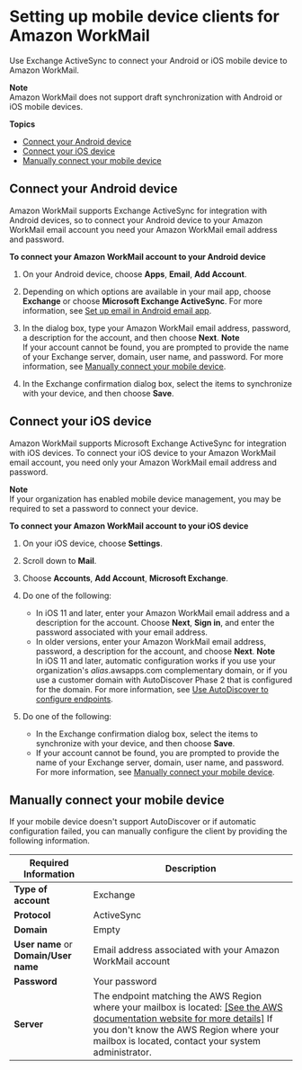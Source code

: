 # Setting up mobile device clients for Amazon WorkMail<a name="mobile-client"></a>

Use Exchange ActiveSync to connect your Android or iOS mobile device to Amazon WorkMail\.

**Note**  
Amazon WorkMail does not support draft synchronization with Android or iOS mobile devices\.

**Topics**
+ [Connect your Android device](#connect_android_device)
+ [Connect your iOS device](#connect_ios_device)
+ [Manually connect your mobile device](#manually_connect_device)

## Connect your Android device<a name="connect_android_device"></a>

Amazon WorkMail supports Exchange ActiveSync for integration with Android devices, so to connect your Android device to your Amazon WorkMail email account you need your Amazon WorkMail email address and password\.

**To connect your Amazon WorkMail account to your Android device**

1. On your Android device, choose **Apps**, **Email**, **Add Account**\.

1. Depending on which options are available in your mail app, choose **Exchange** or choose **Microsoft Exchange ActiveSync**\. For more information, see [Set up email in Android email app](https://support.office.com/en-us/article/set-up-email-in-android-email-app-71147974-7aca-491b-978a-ab15e360434c)\.

1. In the dialog box, type your Amazon WorkMail email address, password, a description for the account, and then choose **Next**\.
**Note**  
If your account cannot be found, you are prompted to provide the name of your Exchange server, domain, user name, and password\. For more information, see [Manually connect your mobile device](#manually_connect_device)\.

1. In the Exchange confirmation dialog box, select the items to synchronize with your device, and then choose **Save**\.

## Connect your iOS device<a name="connect_ios_device"></a>

Amazon WorkMail supports Microsoft Exchange ActiveSync for integration with iOS devices\. To connect your iOS device to your Amazon WorkMail email account, you need only your Amazon WorkMail email address and password\.

**Note**  
If your organization has enabled mobile device management, you may be required to set a password to connect your device\.

**To connect your Amazon WorkMail account to your iOS device**

1. On your iOS device, choose **Settings**\.

1. Scroll down to **Mail**\.

1. Choose **Accounts**, **Add Account**, **Microsoft Exchange**\.

1. Do one of the following:
   + In iOS 11 and later, enter your Amazon WorkMail email address and a description for the account\. Choose **Next**, **Sign in**, and enter the password associated with your email address\.
   + In older versions, enter your Amazon WorkMail email address, password, a description for the account, and choose **Next**\.
**Note**  
In iOS 11 and later, automatic configuration works if you use your organization's *alias*\.awsapps\.com complementary domain, or if you use a customer domain with AutoDiscover Phase 2 that is configured for the domain\. For more information, see [Use AutoDiscover to configure endpoints](https://docs.aws.amazon.com/workmail/latest/adminguide/autodiscover.html)\.

1. Do one of the following:
   + In the Exchange confirmation dialog box, select the items to synchronize with your device, and then choose **Save**\.
   + If your account cannot be found, you are prompted to provide the name of your Exchange server, domain, user name, and password\. For more information, see [Manually connect your mobile device](#manually_connect_device)\.

## Manually connect your mobile device<a name="manually_connect_device"></a>

If your mobile device doesn't support AutoDiscover or if automatic configuration failed, you can manually configure the client by providing the following information\.


| Required Information | Description | 
| --- | --- | 
|  **Type of account**  |  Exchange  | 
|  **Protocol**  |  ActiveSync  | 
|  **Domain**  |  Empty  | 
|  **User name** or **Domain/User name**  |  Email address associated with your Amazon WorkMail account  | 
|  **Password**  |  Your password  | 
|  **Server**  |  The endpoint matching the AWS Region where your mailbox is located: [\[See the AWS documentation website for more details\]](http://docs.aws.amazon.com/workmail/latest/userguide/mobile-client.html)  If you don't know the AWS Region where your mailbox is located, contact your system administrator\.   | 